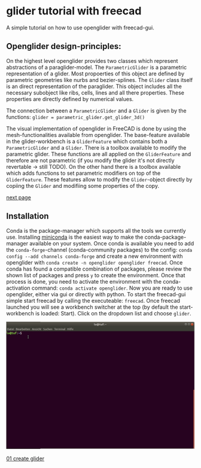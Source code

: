 # glider tutorial with freecad

A simple tutorial on how to use openglider with freecad-gui.

## Openglider design-principles:

On the highest level openglider provides two classes which represent abstractions of a paraglider-model. The `ParametricGlider` is a parametric representation of a glider. Most propoerties of this object are defined by parametric geometries like nurbs and bezier-splines.
The `Glider` class itself is an direct representation of the paraglider. This object includes all the necessary subobject like ribs, cells, lines and all there properties. These properties are directly defined by numerical values.

The connection between a `ParametricGlider` and a `Glider` is given by the functions:
`glider = parametric_glider.get_glider_3d()`

The visual implementation of openglider in FreeCAD is done by using the mesh-functionalities available from openglider. The base-feature available in the glider-workbench is a `GliderFeature` which contains both a `ParametricGlider` and a `Glider`. There is a toolbox available to modify the parametric glider. These functions are all applied on the `GliderFeature` and therefore are not parametric (if you modify the glider it's not directly revertable -> still TODO).
On the other hand there is a toolbox available which adds functions to set parametric modifiers on top of the `GliderFeature`. These features allow to modify the `Glider`-object directly by copiing the `Glider` and modifiing some properties of the copy.

[next page]()


## Installation

Conda is the package-manager which supports all the tools we currently use. Installing [miniconda](https://docs.conda.io/en/latest/miniconda.html) is the easiest way to make the conda-package-manager available on your system. Once conda is available you need to add the `conda-forge`-channel (conda-community packages) to the config: `conda config --add channels conda-forge` and create a new environment with openglider with `conda create -n openglider openglider freecad`. Once conda has found a compatible combination of packages, please review the shown list of packages and press `y` to create the environment. Once that process is done, you need to activate the environment with the conda-activation command: `conda activate openglider`. Now you are ready to use openglider, either via gui or directly with python. To start the freecad-gui simple start freecad by calling the executeable: `freecad`. Once freecad launched you will see a workbench switcher at the top (by default the start-workbench is loaded: Start). Click on the dropdown list and choose `glider`.  

![start freecad](gifs/start-freecad.gif)  
  
  
[01 create glider](01_create-glider.md)